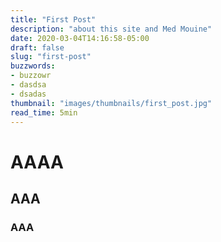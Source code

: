 ```yaml
---
title: "First Post"
description: "about this site and Med Mouine"
date: 2020-03-04T14:16:58-05:00
draft: false
slug: "first-post"
buzzwords:
- buzzowr
- dasdsa
- dsadas
thumbnail: "images/thumbnails/first_post.jpg"
read_time: 5min
---
```



# AAAA
## AAA
### AAA